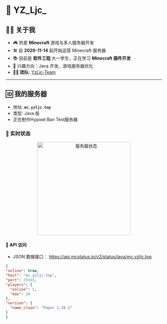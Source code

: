 # 👋 YZ_Ljc_

## 🧑‍💻 关于我
- 🎮 热爱 **Minecraft** 游戏与多人服务器开发  
- 🛠️ 自 **2020-11-14** 起开始运营 Minecraft 服务器  
- 📚 目前是 **软件工程** 大一学生，正在学习 **Minecraft 插件开发**  
- 🌱 兴趣方向：Java 开发、游戏服务器优化  
- 👨‍💻 **团队:** [YzLjc-Team](https://github.com/YzLjc-Team/)

---

## 🆔 我的服务器
- 地址: **`mc.yzljc.top`**  
- 类型: Java 版  
- 正在制作Hypixel Ban Test服务器

### 📡 实时状态  
<p align="center">
  <img src="https://api.mcstatus.io/v2/widget/java/mc.yzljc.top?dark=true&rounded=true" alt="服务器状态" width="300"/>
</p>

#### 🔗 API 访问  
- JSON 数据接口：
https://api.mcstatus.io/v2/status/java/mc.yzljc.top

```json
{
"online": true,
"host": "mc.yzljc.top",
"port": 25565,
"players": {
  "online": 5,
  "max": 20
},
"version": {
  "name_clean": "Paper 1.20.1"
}
}
